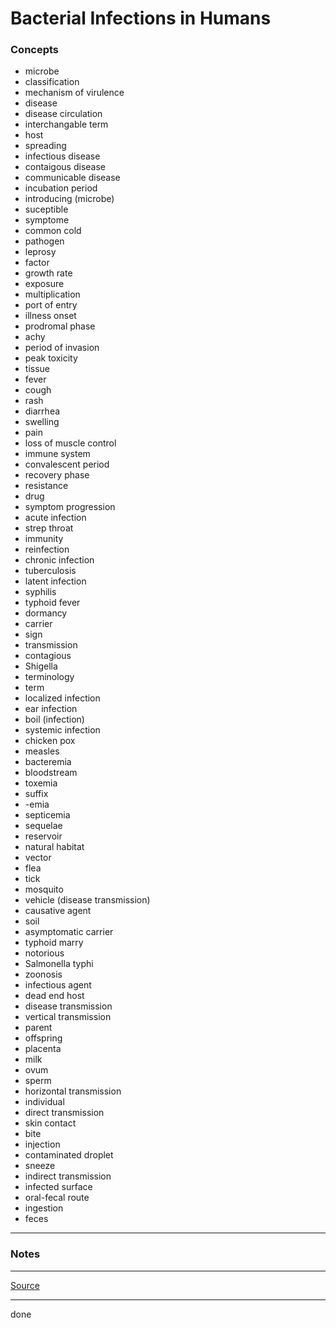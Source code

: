 # Bacterial Infections in Humans

### Concepts

- microbe
- classification
- mechanism of virulence
- disease
- disease circulation
- interchangable term
- host
- spreading
- infectious disease
- contaigous disease
- communicable disease
- incubation period
- introducing (microbe)
- suceptible
- symptome
- common cold
- pathogen
- leprosy
- factor
- growth rate
- exposure
- multiplication
- port of entry
- illness onset
- prodromal phase
- achy
- period of invasion
- peak toxicity
- tissue
- fever
- cough
- rash
- diarrhea
- swelling
- pain
- loss of muscle control
- immune system
- convalescent period
- recovery phase
- resistance
- drug
- symptom progression
- acute infection
- strep throat
- immunity
- reinfection
- chronic infection
- tuberculosis
- latent infection
- syphilis
- typhoid fever
- dormancy
- carrier
- sign
- transmission
- contagious
- Shigella
- terminology
- term
- localized infection
- ear infection
- boil (infection)
- systemic infection
- chicken pox
- measles
- bacteremia
- bloodstream
- toxemia
- suffix
- -emia
- septicemia
- sequelae
- reservoir
- natural habitat
- vector
- flea
- tick
- mosquito
- vehicle (disease transmission)
- causative agent
- soil
- asymptomatic carrier
- typhoid marry
- notorious
- Salmonella typhi
- zoonosis
- infectious agent
- dead end host
- disease transmission
- vertical transmission
- parent
- offspring
- placenta
- milk
- ovum
- sperm
- horizontal transmission
- individual
- direct transmission
- skin contact
- bite
- injection
- contaminated droplet
- sneeze
- indirect transmission
- infected surface
- oral-fecal route
- ingestion
- feces

---

### Notes

---

[Source](https://youtu.be/FeFKAl9KyMg)

---

done
